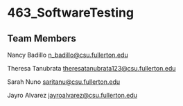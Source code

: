 # 463_SoftwareTesting

## Team Members

Nancy Badillo n_badillo@csu.fullerton.edu

Theresa Tanubrata theresatanubrata123@csu.fullerton.edu

Sarah Nuno saritanu@csu.fullerton.edu

Jayro Alvarez jayroalvarez@csu.fullerton.edu
